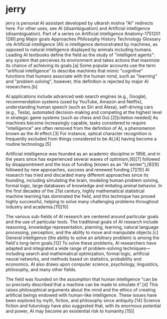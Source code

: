# jerry
jerry is personal AI assistant developed by utkarsh mishra
"AI" redirects here. For other uses, see AI (disambiguation) and Artificial intelligence (disambiguation).
Part of a series on
Artificial intelligence
Anatomy-1751201 1280.png
Major goals
Approaches
Philosophy
History
Technology
Glossary
vte
Artificial intelligence (AI) is intelligence demonstrated by machines, as opposed to natural intelligence displayed by animals including humans. Leading AI textbooks define the field as the study of "intelligent agents": any system that perceives its environment and takes actions that maximize its chance of achieving its goals.[a] Some popular accounts use the term "artificial intelligence" to describe machines that mimic "cognitive" functions that humans associate with the human mind, such as "learning" and "problem solving", however, this definition is rejected by major AI researchers.[b]

AI applications include advanced web search engines (e.g., Google), recommendation systems (used by YouTube, Amazon and Netflix), understanding human speech (such as Siri and Alexa), self-driving cars (e.g., Tesla), automated decision-making and competing at the highest level in strategic game systems (such as chess and Go).[2][citation needed] As machines become increasingly capable, tasks considered to require "intelligence" are often removed from the definition of AI, a phenomenon known as the AI effect.[3] For instance, optical character recognition is frequently excluded from things considered to be AI,[4] having become a routine technology.[5]

Artificial intelligence was founded as an academic discipline in 1956, and in the years since has experienced several waves of optimism,[6][7] followed by disappointment and the loss of funding (known as an "AI winter"),[8][9] followed by new approaches, success and renewed funding.[7][10] AI research has tried and discarded many different approaches since its founding, including simulating the brain, modeling human problem solving, formal logic, large databases of knowledge and imitating animal behavior. In the first decades of the 21st century, highly mathematical statistical machine learning has dominated the field, and this technique has proved highly successful, helping to solve many challenging problems throughout industry and academia.[11][10]

The various sub-fields of AI research are centered around particular goals and the use of particular tools. The traditional goals of AI research include reasoning, knowledge representation, planning, learning, natural language processing, perception, and the ability to move and manipulate objects.[c] General intelligence (the ability to solve an arbitrary problem) is among the field's long-term goals.[12] To solve these problems, AI researchers have adapted and integrated a wide range of problem-solving techniques—including search and mathematical optimization, formal logic, artificial neural networks, and methods based on statistics, probability and economics. AI also draws upon computer science, psychology, linguistics, philosophy, and many other fields.

The field was founded on the assumption that human intelligence "can be so precisely described that a machine can be made to simulate it".[d] This raises philosophical arguments about the mind and the ethics of creating artificial beings endowed with human-like intelligence. These issues have been explored by myth, fiction, and philosophy since antiquity.[14] Science fiction and futurology have also suggested that, with its enormous potential and power, AI may become an existential risk to humanity.[15][
